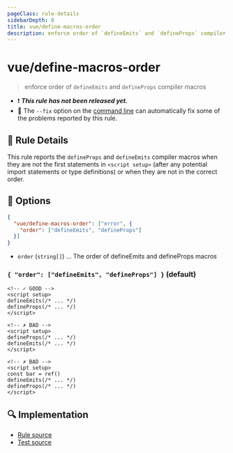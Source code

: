 ```yaml
---
pageClass: rule-details
sidebarDepth: 0
title: vue/define-macros-order
description: enforce order of `defineEmits` and `defineProps` compiler macros
---
```

# vue/define-macros-order

> enforce order of `defineEmits` and `defineProps` compiler macros

- :exclamation: <badge text="This rule has not been released yet." vertical="middle" type="error"> ***This rule has not been released yet.*** </badge>
- :wrench: The `--fix` option on the [command line](https://eslint.org/docs/user-guide/command-line-interface#fixing-problems) can automatically fix some of the problems reported by this rule.

## :book: Rule Details

This rule reports the `defineProps` and `defineEmits` compiler macros when they are not the first statements in `<script setup>` (after any potential import statements or type definitions) or when they are not in the correct order.
## :wrench: Options

```json
{
  "vue/define-macros-order": ["error", {
    "order": ["defineEmits", "defineProps"]
  }]
}
```

- `order` (`string[]`) ... The order of defineEmits and defineProps macros

### `{ "order": ["defineEmits", "defineProps"] }` (default)

<eslint-code-block fix :rules="{'vue/define-macros-order': ['error']}">

```vue
<!-- ✓ GOOD -->
<script setup>
defineEmits(/* ... */)
defineProps(/* ... */)
</script>
```

</eslint-code-block>

<eslint-code-block fix :rules="{'vue/define-macros-order': ['error']}">

```vue
<!-- ✗ BAD -->
<script setup>
defineProps(/* ... */)
defineEmits(/* ... */)
</script>
```

</eslint-code-block>

<eslint-code-block fix :rules="{'vue/define-macros-order': ['error']}">

```vue
<!-- ✗ BAD -->
<script setup>
const bar = ref()
defineEmits(/* ... */)
defineProps(/* ... */)
</script>
```

</eslint-code-block>

## :mag: Implementation

- [Rule source](https://github.com/vuejs/eslint-plugin-vue/blob/master/lib/rules/define-macros-order.js)
- [Test source](https://github.com/vuejs/eslint-plugin-vue/blob/master/tests/lib/rules/define-macros-order.js)
